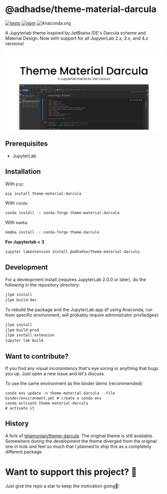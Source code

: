 # @adhadse/theme-material-darcula

[![tests](https://github.com/jupyter-lsp/jupyterlab-lsp/workflows/CI/badge.svg)](https://github.com/adhadse/theme-material-darcula/actions?query=workflow%3ACI+branch%3Amaster)
[![npm](https://img.shields.io/pypi/v/theme-material-darcula.svg)](https://pypi.org/project/theme-material-darcula/)
![Anaconda.org](https://anaconda.org/conda-forge/theme-material-darcula/badges/version.svg)
<!-- [![npm](https://img.shields.io/npm/v/@adhadse/theme-material-darcula.svg)](https://www.npmjs.com/package/@adhadse/theme-material-darcula) -->

A Jupyterlab theme inspired by JetBrains IDE's Darcula scheme and Material Design. Now with support for all JupyterLab 2.x, 3.x, and 4.x versions!

![material-darcula](theme-material-darcula-github-description.png)

## Prerequisites

- JupyterLab

## Installation

With `pip`:

```bash
pip install theme-material-darcula
```

With `conda`:

```bash
conda install -c conda-forge theme-material-darcula
```
With `mamba`:

```bash
mamba install -c conda-forge theme-darcula
```

**For Jupyterlab < 3**
```bash
jupyter labextension install @adhadse/theme-material-darcula
```

## Development

For a development install (requires JupyterLab 2.0.0 or later), do the following in the repository directory:

```bash
jlpm install
jlpm build:dev
```

To rebuild the package and the JupyterLab app (if using Anaconda, run from specific environment, will probably require administrator priviledges):

```bash
jlpm install
jlpm build:prod
jlpm install:extension
jupyter lab build
```

## Want to contribute?
If you find any visual inconsistency that's eye soring or anything that bugs you up. Just open a new issue and let's discuss.

To use the same environment as the binder demo (recommended):

```
conda env update -n theme-material-darcula --file binder/environment.yml # create a conda env
conda activate theme-material-darcula                                    # activate it
```

## History

A fork of [telamonian/theme-darcula](https://github.com/telamonian/theme-darcula). The original theme is still available. Somewhere during the development the theme diverged from the original one in look and feel so much that I planned to ship this as a completely different package. 

# Want to support this project? 🤔
Just give the repo a star to keep the motivation going🎉!